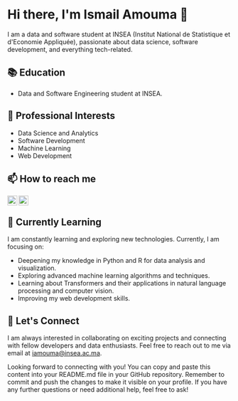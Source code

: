 # Hi there, I'm Ismail Amouma 👋

I am a data and software student at INSEA (Institut National de Statistique et d'Economie Appliquée), passionate about data science, software development, and everything tech-related.

## 📚 Education

- Data and Software Engineering student at INSEA.

## 💼 Professional Interests

- Data Science and Analytics
- Software Development
- Machine Learning
- Web Development

## 📫 How to reach me

<a href="https://www.instagram.com/ismail_amouma/" target="_blank">
  <img align="left" alt="Instagram" width="22px" src="https://upload.wikimedia.org/wikipedia/commons/thumb/a/a5/Instagram_icon.png/600px-Instagram_icon.png" />
</a>
<a href="https://www.linkedin.com/in/ismail-amouma/" target="_blank">
  <img align="left" alt="LinkedIn" width="22px" src="https://upload.wikimedia.org/wikipedia/commons/thumb/e/e9/Linkedin_icon.svg/600px-Linkedin_icon.svg.png" />
</a>

<br />

## 🌱 Currently Learning

I am constantly learning and exploring new technologies. Currently, I am focusing on:
- Deepening my knowledge in Python and R for data analysis and visualization.
- Exploring advanced machine learning algorithms and techniques.
- Learning about Transformers and their applications in natural language processing and computer vision.
- Improving my web development skills.

## 🤝 Let's Connect

I am always interested in collaborating on exciting projects and connecting with fellow developers and data enthusiasts. Feel free to reach out to me via email at iamouma@insea.ac.ma.

Looking forward to connecting with you!
You can copy and paste this content into your README.md file in your GitHub repository. Remember to commit and push the changes to make it visible on your profile. If you have any further questions or need additional help, feel free to ask!






